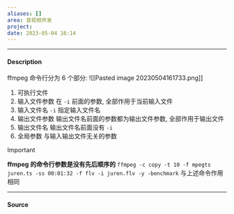 ```yaml
---
aliases: []
area: 音视频开发
project: 
date: 2023-05-04 16:14
---
```

---
#### Description
ffmpeg 命令行分为 6 个部分: 
![[Pasted image 20230504161733.png]]

1. 可执行文件
2. 输入文件参数
    在 `-i` 前面的参数, 全部作用于当前输入文件
3. 输入文件名
    `-i` 指定输入文件名
4. 输出文件参数
    输出文件名前面的参数都为输出文件参数, 全部作用于输出文件
5. 输出文件名
    输出文件名前面没有 `-i`
6. 全局参数
    与输入输出文件无关的参数

> [!important] 
> **ffmpeg 的命令行参数是没有先后顺序的**
> `ffmpeg -c copy -t 10 -f mpegts juren.ts -ss 00:01:32 -f flv -i juren.flv -y -benchmark` 与上述命令作用相同
---
#### Source
